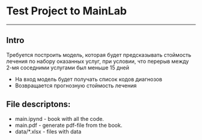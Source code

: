 # Test Project to MainLab
___

## Intro
Требуется построить модель, которая будет предсказывать стоймость лечения по набору оказанных услуг, при условии, что перерыв между 2-мя соседними услугами был меньше 15 дней

- На вход модель будет получать список кодов диагнозов
- Возвращается прогнозную стоймость лечения

## File descriptons:
- main.ipynd - book with all the code.
- main.pdf - generate pdf-file from the book.
- data/*.xlsx - files with data
